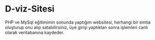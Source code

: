 # D-viz-Sitesi
PHP ve MySql eğitimimin sonunda yaptığım websitesi, herhangi bir emtia oluşturup onu alıp satabilirsiniz, üye girişi yaptıktan sonra işlemleri canlı olarak veritabanına kaydeder.
